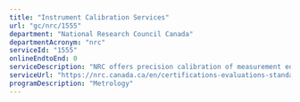 ```yaml
---
title: "Instrument Calibration Services"
url: "gc/nrc/1555"
department: "National Research Council Canada"
departmentAcronym: "nrc"
serviceId: "1555"
onlineEndtoEnd: 0
serviceDescription: "NRC offers precision calibration of measurement equipment or standards in various areas that include the following: acoustical standards, black carbon metrology, dimensional metrology, electrical power measurements, electrical standards, Fourier Transform Infrared (FTIR) and Raman spectroscopy, frequency and time, ionizing radiation standards, mass standards, optical frequency/wavelength, photometry and radiometry, thermometry and humidity. In most instances, a calibration report is provided to the client upon completion of the service request."
serviceUrl: "https://nrc.canada.ca/en/certifications-evaluations-standards/instrument-calibration-services"
programDescription: "Metrology"
---
```

